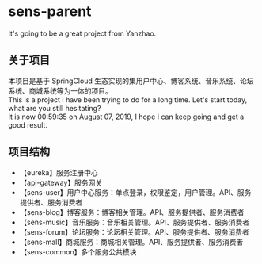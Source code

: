 # sens-parent
It's going to be a great project from Yanzhao.

## 关于项目 
本项目是基于 SpringCloud 生态实现的集用户中心、博客系统、音乐系统、论坛系统、商城系统等为一体的项目。 <br/>
This is a project I have been trying to do for a long time. Let's start today, what are you still hesitating? <br/>
It is now 00:59:35 on August 07, 2019, I hope I can keep going and get a good result.


## 项目结构

* 【eureka】服务注册中心
* 【api-gateway】服务网关
* 【sens-user】用户中心服务：单点登录，权限鉴定，用户管理。API、服务提供者、服务消费者
* 【sens-blog】博客服务：博客相关管理。API、服务提供者、服务消费者
* 【sens-music】音乐服务：音乐相关管理。API、服务提供者、服务消费者
* 【sens-forum】论坛服务：论坛相关管理。API、服务提供者、服务消费者
* 【sens-mall】商城服务：商城相关管理。API、服务提供者、服务消费者
* 【sens-common】多个服务公共模块
